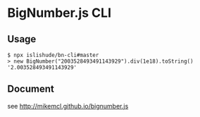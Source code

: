 # BigNumber.js CLI

## Usage

```console
$ npx islishude/bn-cli#master
> new BigNumber("2003528493491143929").div(1e18).toString()
'2.003528493491143929'
```

## Document

see http://mikemcl.github.io/bignumber.js
